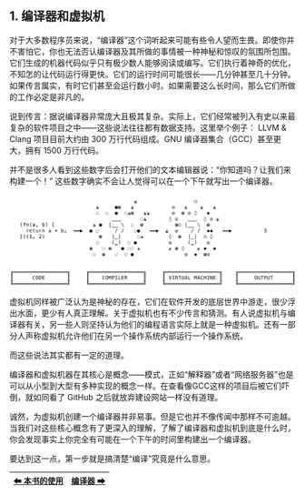 ## 1. 编译器和虚拟机

对于大多数程序员来说，“编译器”这个词听起来可能有些令人望而生畏。即使你并不害怕它，你也无法否认编译器及其所做的事情被一种神秘和惊叹的氛围所包围。它们生成的机器代码似乎只有极少数人能够阅读或编写。它们执行着神奇的优化，不知怎的让代码运行得更快。它们的运行时间可能很长——几分钟甚至几十分钟。如果传言属实，有时它们甚至会运行数小时。如果需要这么长时间，那么它们所做的工作必定是非凡的。

说到传言：据说编译器非常庞大且极其复杂。实际上，它们经常被列入有史以来最复杂的软件项目之中——这些说法往往都有数据支持。这里举个例子： LLVM & Clang 项目目前大约由 300 万行代码组成。GNU 编译器集合（GCC）甚至更大，拥有 1500 万行代码。

并不是很多人看到这些数字后会打开他们的文本编辑器说：“你知道吗？让我们来构建一个！” 这些数字确实不会让人觉得可以在一个下午就写出一个编译器。

![执行流程](/pic/编译器和虚拟机1.png)

虚拟机同样被广泛认为是神秘的存在，它们在软件开发的底层世界中游走，很少浮出水面，更少有人真正理解。关于虚拟机也有不少传言和猜测。有人说虚拟机与编译器有关，另一些人则坚持认为他们的编程语言实际上就是一种虚拟机。还有一部分人声称虚拟机允许他们在另一个操作系统内部运行一个操作系统。

而这些说法其实都有一定的道理。

编译器和虚拟机器在其核心是概念——模式，正如“解释器”或者“网络服务器”也是可以从小型到大型有多种实现的概念一样。在查看像GCC这样的项目后被它们吓倒，就如同看了 GitHub 之后就放弃建设网站一样没有道理。

诚然，为虚拟机创建一个编译器并非易事。但是它也并不像传闻中那样不可逾越。当我们对这些核心概念有了更深入的理解，了解了编译器和虚拟机到底是什么时，你会发现事实上你完全有可能在一个下午的时间里构建出一个编译器。

要达到这一点，第一步就是搞清楚“编译”究竟是什么意思。

|[⬅ 本书的使用](./4本书的使用.md)|[编译器 ➡](./6编译器.md)|
| --- | --- |
